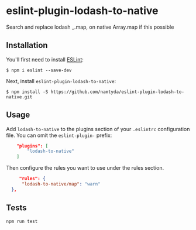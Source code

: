 # eslint-plugin-lodash-to-native

Search and replace lodash _.map, on native Array.map if this possible

## Installation

You'll first need to install [ESLint](http://eslint.org):

```
$ npm i eslint --save-dev
```

Next, install `eslint-plugin-lodash-to-native`:

```
$ npm install -S https://github.com/namtyda/eslint-plugin-lodash-to-native.git

```

## Usage

Add `lodash-to-native` to the plugins section of your `.eslintrc` configuration file. You can omit the `eslint-plugin-` prefix:

```json
    "plugins": [
        "lodash-to-native"
    ]

```


Then configure the rules you want to use under the rules section.

```json
     "rules": {
      "lodash-to-native/map": "warn"
  },
```

## Tests

```
npm run test
```




